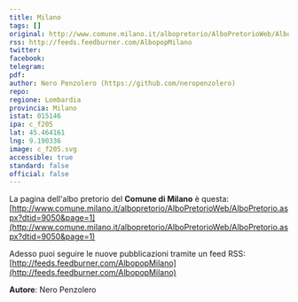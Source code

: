 ```yaml
---
title: Milano
tags: []
original: http://www.comune.milano.it/albopretorio/AlboPretorioWeb/AlboPretorio.aspx?dtid=9050&page=1
rss: http://feeds.feedburner.com/AlbopopMilano
twitter: 
facebook: 
telegram: 
pdf: 
author: Nero Penzolero (https://github.com/neropenzolero)
repo: 
regione: Lombardia
provincia: Milano
istat: 015146
ipa: c_f205
lat: 45.464161
lng: 9.190336
image: c_f205.svg
accessible: true
standard: false
official: false
---
```


La pagina dell'albo pretorio del **Comune di Milano** è questa: [http://www.comune.milano.it/albopretorio/AlboPretorioWeb/AlboPretorio.aspx?dtid=9050&page=1](http://www.comune.milano.it/albopretorio/AlboPretorioWeb/AlboPretorio.aspx?dtid=9050&page=1)

Adesso puoi seguire le nuove pubblicazioni tramite un feed RSS: [http://feeds.feedburner.com/AlbopopMilano](http://feeds.feedburner.com/AlbopopMilano)

**Autore**: Nero Penzolero
